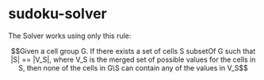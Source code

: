 # sudoku-solver

The Solver works using only this rule:

```math
Given a cell group G. If there exists a set of cells S subsetOf G such that |S| == |V_S|,
where V_S is the merged set of possible values for the cells in S, then none of the cells
in G\S can contain any of the values in V_S
```